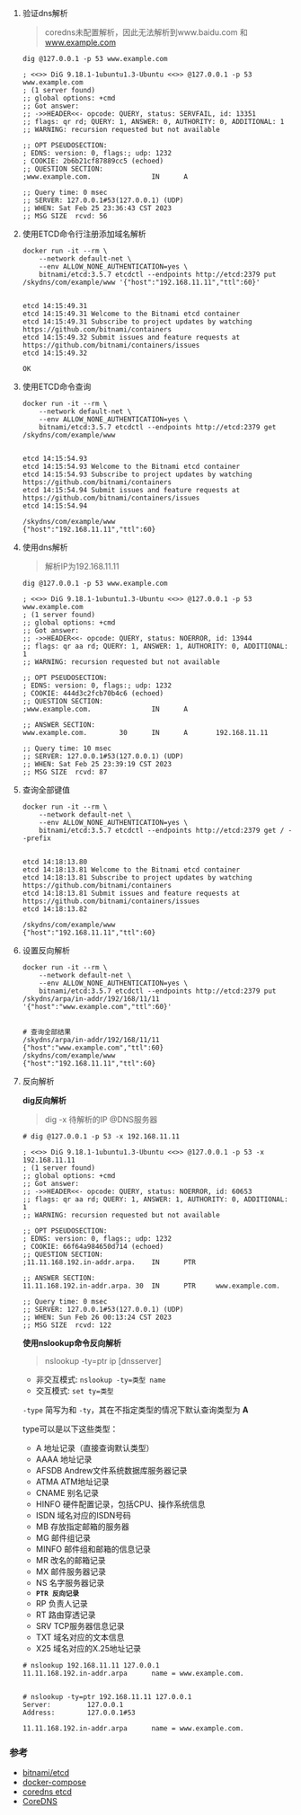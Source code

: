 

1. 验证dns解析

   > coredns未配置解析，因此无法解析到www.baidu.com 和 www.example.com

   ```shell
   dig @127.0.0.1 -p 53 www.example.com
   
   ; <<>> DiG 9.18.1-1ubuntu1.3-Ubuntu <<>> @127.0.0.1 -p 53 www.example.com
   ; (1 server found)
   ;; global options: +cmd
   ;; Got answer:
   ;; ->>HEADER<<- opcode: QUERY, status: SERVFAIL, id: 13351
   ;; flags: qr rd; QUERY: 1, ANSWER: 0, AUTHORITY: 0, ADDITIONAL: 1
   ;; WARNING: recursion requested but not available
   
   ;; OPT PSEUDOSECTION:
   ; EDNS: version: 0, flags:; udp: 1232
   ; COOKIE: 2b6b21cf87889cc5 (echoed)
   ;; QUESTION SECTION:
   ;www.example.com.               IN      A
   
   ;; Query time: 0 msec
   ;; SERVER: 127.0.0.1#53(127.0.0.1) (UDP)
   ;; WHEN: Sat Feb 25 23:36:43 CST 2023
   ;; MSG SIZE  rcvd: 56

2. 使用ETCD命令行注册添加域名解析

   ```shell
   docker run -it --rm \
       --network default-net \
       --env ALLOW_NONE_AUTHENTICATION=yes \
       bitnami/etcd:3.5.7 etcdctl --endpoints http://etcd:2379 put /skydns/com/example/www '{"host":"192.168.11.11","ttl":60}'
   
   
   etcd 14:15:49.31
   etcd 14:15:49.31 Welcome to the Bitnami etcd container
   etcd 14:15:49.31 Subscribe to project updates by watching https://github.com/bitnami/containers
   etcd 14:15:49.32 Submit issues and feature requests at https://github.com/bitnami/containers/issues
   etcd 14:15:49.32
   
   OK
   ```

3. 使用ETCD命令查询

   ```shell
   docker run -it --rm \
       --network default-net \
       --env ALLOW_NONE_AUTHENTICATION=yes \
       bitnami/etcd:3.5.7 etcdctl --endpoints http://etcd:2379 get /skydns/com/example/www
       
       
   etcd 14:15:54.93
   etcd 14:15:54.93 Welcome to the Bitnami etcd container
   etcd 14:15:54.93 Subscribe to project updates by watching https://github.com/bitnami/containers
   etcd 14:15:54.94 Submit issues and feature requests at https://github.com/bitnami/containers/issues
   etcd 14:15:54.94
   
   /skydns/com/example/www
   {"host":"192.168.11.11","ttl":60}
   ```

4. 使用dns解析

   > 解析IP为192.168.11.11

   ```shell
   dig @127.0.0.1 -p 53 www.example.com
   
   ; <<>> DiG 9.18.1-1ubuntu1.3-Ubuntu <<>> @127.0.0.1 -p 53 www.example.com
   ; (1 server found)
   ;; global options: +cmd
   ;; Got answer:
   ;; ->>HEADER<<- opcode: QUERY, status: NOERROR, id: 13944
   ;; flags: qr aa rd; QUERY: 1, ANSWER: 1, AUTHORITY: 0, ADDITIONAL: 1
   ;; WARNING: recursion requested but not available
   
   ;; OPT PSEUDOSECTION:
   ; EDNS: version: 0, flags:; udp: 1232
   ; COOKIE: 444d3c2fcb70b4c6 (echoed)
   ;; QUESTION SECTION:
   ;www.example.com.               IN      A
   
   ;; ANSWER SECTION:
   www.example.com.        30      IN      A       192.168.11.11
   
   ;; Query time: 10 msec
   ;; SERVER: 127.0.0.1#53(127.0.0.1) (UDP)
   ;; WHEN: Sat Feb 25 23:39:19 CST 2023
   ;; MSG SIZE  rcvd: 87
   ```

5. 查询全部键值

   ```shell
   docker run -it --rm \
       --network default-net \
       --env ALLOW_NONE_AUTHENTICATION=yes \
       bitnami/etcd:3.5.7 etcdctl --endpoints http://etcd:2379 get / --prefix
       
       
   etcd 14:18:13.80
   etcd 14:18:13.81 Welcome to the Bitnami etcd container
   etcd 14:18:13.81 Subscribe to project updates by watching https://github.com/bitnami/containers
   etcd 14:18:13.81 Submit issues and feature requests at https://github.com/bitnami/containers/issues
   etcd 14:18:13.82
   
   /skydns/com/example/www
   {"host":"192.168.11.11","ttl":60} 
   ```

6. 设置反向解析

   ```shell
   docker run -it --rm \
       --network default-net \
       --env ALLOW_NONE_AUTHENTICATION=yes \
       bitnami/etcd:3.5.7 etcdctl --endpoints http://etcd:2379 put /skydns/arpa/in-addr/192/168/11/11 '{"host":"www.example.com","ttl":60}'
       
       
   # 查询全部结果
   /skydns/arpa/in-addr/192/168/11/11
   {"host":"www.example.com","ttl":60}
   /skydns/com/example/www
   {"host":"192.168.11.11","ttl":60}
   ```

7. 反向解析

   **dig反向解析**

   > dig -x 待解析的IP @DNS服务器

   ```shell
   # dig @127.0.0.1 -p 53 -x 192.168.11.11
   
   ; <<>> DiG 9.18.1-1ubuntu1.3-Ubuntu <<>> @127.0.0.1 -p 53 -x 192.168.11.11
   ; (1 server found)
   ;; global options: +cmd
   ;; Got answer:
   ;; ->>HEADER<<- opcode: QUERY, status: NOERROR, id: 60653
   ;; flags: qr aa rd; QUERY: 1, ANSWER: 1, AUTHORITY: 0, ADDITIONAL: 1
   ;; WARNING: recursion requested but not available
   
   ;; OPT PSEUDOSECTION:
   ; EDNS: version: 0, flags:; udp: 1232
   ; COOKIE: 66f64a984650d714 (echoed)
   ;; QUESTION SECTION:
   ;11.11.168.192.in-addr.arpa.    IN      PTR
   
   ;; ANSWER SECTION:
   11.11.168.192.in-addr.arpa. 30  IN      PTR     www.example.com.
   
   ;; Query time: 0 msec
   ;; SERVER: 127.0.0.1#53(127.0.0.1) (UDP)
   ;; WHEN: Sun Feb 26 00:13:24 CST 2023
   ;; MSG SIZE  rcvd: 122
   ```

   **使用nslookup命令反向解析**

   > nslookup -ty=ptr ip [dnsserver]

   - 非交互模式: `nslookup -ty=类型 name`
   - 交互模式: `set ty=类型`

   `-type` 简写为和 `-ty`，其在不指定类型的情况下默认查询类型为 **A**

   

   type可以是以下这些类型：

   - A 地址记录（直接查询默认类型）
   - AAAA 地址记录
   - AFSDB Andrew文件系统数据库服务器记录
   - ATMA ATM地址记录
   - CNAME 别名记录
   - HINFO 硬件配置记录，包括CPU、操作系统信息
   - ISDN 域名对应的ISDN号码
   - MB 存放指定邮箱的服务器
   - MG 邮件组记录
   - MINFO 邮件组和邮箱的信息记录
   - MR 改名的邮箱记录
   - MX 邮件服务器记录
   - NS 名字服务器记录
   - **`PTR 反向记录`**
   - RP 负责人记录
   - RT 路由穿透记录
   - SRV TCP服务器信息记录
   - TXT 域名对应的文本信息
   - X25 域名对应的X.25地址记录

   ```shell
   # nslookup 192.168.11.11 127.0.0.1
   11.11.168.192.in-addr.arpa      name = www.example.com.
   
   
   # nslookup -ty=ptr 192.168.11.11 127.0.0.1
   Server:         127.0.0.1
   Address:        127.0.0.1#53
   
   11.11.168.192.in-addr.arpa      name = www.example.com.
   ```

   

### 参考

- [bitnami/etcd](https://hub.docker.com/r/bitnami/etcd)
- [docker-compose](https://github.com/docker/compose/releases)
- [coredns etcd](https://blog.csdn.net/chenqioulin/article/details/123907784)
- [CoreDNS](https://github.com/coredns/coredns)

